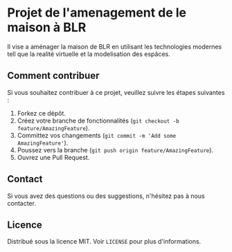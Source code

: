 # Projet de l'amenagement de le maison à BLR

Il vise a aménager la maison de BLR en utilisant les technologies modernes tell que la realité virtuelle et la modelisation des espâces.


## Comment contribuer

Si vous souhaitez contribuer à ce projet, veuillez suivre les étapes suivantes :

1. Forkez ce dépôt.
2. Créez votre branche de fonctionnalités (`git checkout -b feature/AmazingFeature`).
3. Committez vos changements (`git commit -m 'Add some AmazingFeature'`).
4. Poussez vers la branche (`git push origin feature/AmazingFeature`).
5. Ouvrez une Pull Request.

## Contact

Si vous avez des questions ou des suggestions, n'hésitez pas à nous contacter.

## Licence

Distribué sous la licence MIT. Voir `LICENSE` pour plus d'informations.
